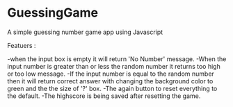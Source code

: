 # GuessingGame
A simple guessing number game app using Javascript

Featuers : 

-when the input box is empty it will return 'No Number' message.
-When the input number is greater than or less the random number it returns too high or too low message.
-If the input number is equal to the random number then it will return correct answer with changing the background color to green
and the the size of '?' box.
-The again button to reset everything to the default.
-The highscore is being saved after resetting the game.
